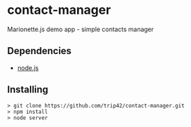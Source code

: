 contact-manager
===============

Marionette.js demo app - simple contacts manager

Dependencies
------------

 - [node.js](http://nodejs.org/)

Installing
----------

    > git clone https://github.com/trip42/contact-manager.git
    > npm install
    > node server